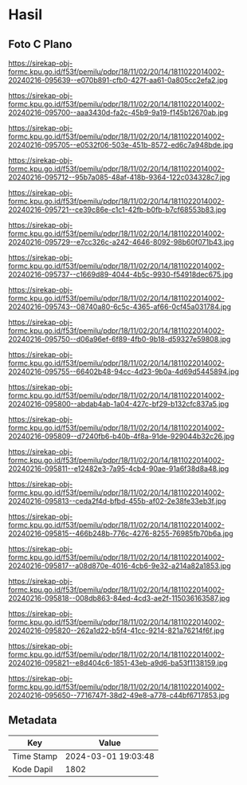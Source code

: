 # Hasil

## Foto C Plano

https://sirekap-obj-formc.kpu.go.id/f53f/pemilu/pdpr/18/11/02/20/14/1811022014002-20240216-095639--e070b891-cfb0-427f-aa61-0a805cc2efa2.jpg

https://sirekap-obj-formc.kpu.go.id/f53f/pemilu/pdpr/18/11/02/20/14/1811022014002-20240216-095700--aaa3430d-fa2c-45b9-9a19-f145b12670ab.jpg

https://sirekap-obj-formc.kpu.go.id/f53f/pemilu/pdpr/18/11/02/20/14/1811022014002-20240216-095705--e0532f06-503e-451b-8572-ed6c7a948bde.jpg

https://sirekap-obj-formc.kpu.go.id/f53f/pemilu/pdpr/18/11/02/20/14/1811022014002-20240216-095712--95b7a085-48af-418b-9364-122c034328c7.jpg

https://sirekap-obj-formc.kpu.go.id/f53f/pemilu/pdpr/18/11/02/20/14/1811022014002-20240216-095721--ce39c86e-c1c1-42fb-b0fb-b7cf68553b83.jpg

https://sirekap-obj-formc.kpu.go.id/f53f/pemilu/pdpr/18/11/02/20/14/1811022014002-20240216-095729--e7cc326c-a242-4646-8092-98b60f071b43.jpg

https://sirekap-obj-formc.kpu.go.id/f53f/pemilu/pdpr/18/11/02/20/14/1811022014002-20240216-095737--c1669d89-4044-4b5c-9930-f54918dec675.jpg

https://sirekap-obj-formc.kpu.go.id/f53f/pemilu/pdpr/18/11/02/20/14/1811022014002-20240216-095743--08740a80-6c5c-4365-af66-0cf45a031784.jpg

https://sirekap-obj-formc.kpu.go.id/f53f/pemilu/pdpr/18/11/02/20/14/1811022014002-20240216-095750--d06a96ef-6f89-4fb0-9b18-d59327e59808.jpg

https://sirekap-obj-formc.kpu.go.id/f53f/pemilu/pdpr/18/11/02/20/14/1811022014002-20240216-095755--66402b48-94cc-4d23-9b0a-4d69d5445894.jpg

https://sirekap-obj-formc.kpu.go.id/f53f/pemilu/pdpr/18/11/02/20/14/1811022014002-20240216-095800--abdab4ab-1a04-427c-bf29-b132cfc837a5.jpg

https://sirekap-obj-formc.kpu.go.id/f53f/pemilu/pdpr/18/11/02/20/14/1811022014002-20240216-095809--d7240fb6-b40b-4f8a-91de-929044b32c26.jpg

https://sirekap-obj-formc.kpu.go.id/f53f/pemilu/pdpr/18/11/02/20/14/1811022014002-20240216-095811--e12482e3-7a95-4cb4-90ae-91a6f38d8a48.jpg

https://sirekap-obj-formc.kpu.go.id/f53f/pemilu/pdpr/18/11/02/20/14/1811022014002-20240216-095813--ceda2f4d-bfbd-455b-af02-2e38fe33eb3f.jpg

https://sirekap-obj-formc.kpu.go.id/f53f/pemilu/pdpr/18/11/02/20/14/1811022014002-20240216-095815--466b248b-776c-4276-8255-76985fb70b6a.jpg

https://sirekap-obj-formc.kpu.go.id/f53f/pemilu/pdpr/18/11/02/20/14/1811022014002-20240216-095817--a08d870e-4016-4cb6-9e32-a214a82a1853.jpg

https://sirekap-obj-formc.kpu.go.id/f53f/pemilu/pdpr/18/11/02/20/14/1811022014002-20240216-095818--008db863-84ed-4cd3-ae2f-115036163587.jpg

https://sirekap-obj-formc.kpu.go.id/f53f/pemilu/pdpr/18/11/02/20/14/1811022014002-20240216-095820--262a1d22-b5f4-41cc-9214-821a76214f6f.jpg

https://sirekap-obj-formc.kpu.go.id/f53f/pemilu/pdpr/18/11/02/20/14/1811022014002-20240216-095821--e8d404c6-1851-43eb-a9d6-ba53f1138159.jpg

https://sirekap-obj-formc.kpu.go.id/f53f/pemilu/pdpr/18/11/02/20/14/1811022014002-20240216-095650--7716747f-38d2-49e8-a778-c44bf6717853.jpg


## Metadata

| Key        | Value               |
| ---------- | ------------------- |
| Time Stamp | 2024-03-01 19:03:48 |
| Kode Dapil | 1802                |



